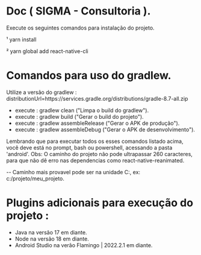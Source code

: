 # Doc ( SIGMA - Consultoria ).

Execute os seguintes comandos para instalação do projeto.

¹ yarn install

² yarn global add react-native-cli

# Comandos para uso do gradlew.

Utilize a versão do gradlew : distributionUrl=https\://services.gradle.org/distributions/gradle-8.7-all.zip

- execute : gradlew clean ("Limpa o build do gradlew").
- execute : gradlew build ("Gerar o build do projeto").
- execute : gradlew assembleRelease ("Gerar o APK de produção").
- execute : gradlew assembleDebug ("Gerar o APK de desenvolvimento").

Lembrando que para executar todos os esses comandos listado acima, você deve está no prompt, bash ou powershell, acessando a pasta 'android'.
Obs: O caminho do projeto não pode ultrapassar 260 caracteres, para que não dê erro nas dependencias como react-native-reanimated.

-- Caminho mais provavel pode ser na unidade C:, ex: c:/projeto/meu_projeto.

# Plugins adicionais para execução do projeto :

- Java na versão 17 em diante.
- Node na versão 18 em diante.
- Android Studio na verão Flamingo | 2022.2.1 em diante.
